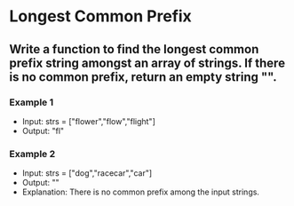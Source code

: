 # Longest Common Prefix

## Write a function to find the longest common prefix string amongst an array of strings. If there is no common prefix, return an empty string "".

### Example 1

- Input: strs = ["flower","flow","flight"]
- Output: "fl"

### Example 2

- Input: strs = ["dog","racecar","car"]
- Output: ""
- Explanation: There is no common prefix among the input strings.
